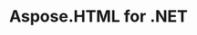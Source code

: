 ---
title: Aspose.HTML for .NET
type: docs
weight: 10
url: /zh/net/
keywords: "Aspose.HTML for .NET, Aspose HTML, Aspose API Reference."
description: Aspose.HTML for .NET 是一个跨平台的类库，使您的应用程序能够执行广泛的 HTML 操作任务。
is_root: true
---